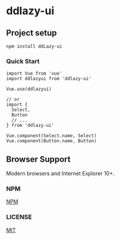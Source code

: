 # ddlazy-ui

## Project setup
```
npm install ddLazy-ui
```

### Quick Start
```
import Vue from 'vue'
import ddlazyui from 'ddlazy-ui'

Vue.use(ddlazyui)

// or
import {
  Select,
  Button
  // ...
} from 'ddlazy-ui'

Vue.component(Select.name, Select)
Vue.component(Button.name, Button)
```

## Browser Support
Modern browsers and Internet Explorer 10+.

### NPM
[NPM](https://www.npmjs.com/package/ddlazy-ui)

### LICENSE
[MIT](https://github.com/ElemeFE/element/blob/dev/LICENSE)

